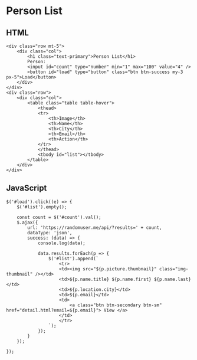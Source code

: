 Person List
====

HTML
----
    <div class="row mt-5">
        <div class="col">
            <h1 class="text-primary">Person List</h1>
            Person:
            <input id="count" type="number" min="1" max="100" value="4" />
            <button id="load" type="button" class="btn btn-success my-3 px-5">Load</button>
        </div>
    </div>
    <div class="row">
        <div class="col">
            <table class="table table-hover">
                <thead>
                <tr>
                    <th>Image</th>
                    <th>Name</th>
                    <th>City</th>
                    <th>Email</th>
                    <th>Action</th>
                </tr>
                </thead>
                <tbody id="list"></tbody>
            </table>
        </div>
    </div>

JavaScript
----
    $('#load').click((e) => {
        $('#list').empty();

        const count = $('#count').val();
        $.ajax({
            url: 'https://randomuser.me/api/?results=' + count,
            dataType: 'json',
            success: (data) => {
                console.log(data);

                data.results.forEach(p => {
                    $('#list').append(`
                        <tr>
                        <td><img src="${p.picture.thumbnail}" class="img-thumbnail" /></td>
                        <td>${p.name.title} ${p.name.first} ${p.name.last}</td>
                        <td>${p.location.city}</td>
                        <td>${p.email}</td>
                        <td>
                            <a class="btn btn-secondary btn-sm" href="detail.html?email=${p.email}"> View </a>
                        </td>
                        </tr>
                    `);
                });
            }
        });

    });
